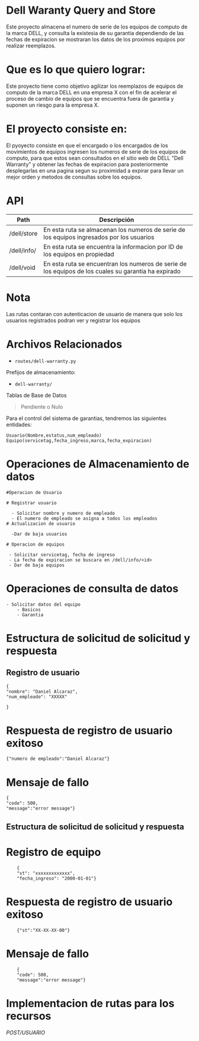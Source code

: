 # Dell Waranty Query and Store

Este proyecto almacena el numero de serie de los equipos de computo de la marca DELL, y consulta la existesia de su garantia
dependiendo de las fechas de expiracion se mostraran los datos de los proximos equipos por realizar reemplazos.

# Que es lo que quiero lograr:

Este proyecto tiene como objetivo agilizar los reemplazos de equipos de computo de la marca DELL en una empresa X con el fin 
de acelerar el proceso de cambio de equipos que se encuentra fuera de garantia y suponen un riesgo para la empresa X.

# El proyecto consiste en:
El pyoyecto consiste en que el encargado o los encargados de los movimientos de equipos ingresen los numeros de serie de los
equipos de computo, para que estos sean consultados en el sitio web de DELL "Dell Warranty" y obtener las fechas de 
expiracion para posteriormente desplegarlas en una pagina segun su proximidad a expirar para llevar un mejor orden y 
metodos de consultas sobre los equipos.



# API

| Path                  | Descripción |
| --------------------- | ----------- |
| /dell/store           | En esta ruta se almacenan los numeros de serie de los equipos ingresados por los usuarios                       |
| /dell/info/<id>       | En esta ruta se encuentra la informacion por ID de los equipos en propiedad                                     |
| /dell/void            | En esta ruta se encuentran los numeros de serie de los equipos de los cuales su garantia ha expirado            |


# Nota
 
Las rutas contaran con autenticacion de usuario de manera que solo los usuarios registrados podran ver y registrar los equipos


# Archivos Relacionados

 - `routes/dell-warranty.py`

Prefijos de almacenamiento: 

 - `dell-warranty/`

Tablas de Base de Datos

> Pendiente o Nulo

Para el control del sistema de garantias, tendremos las siguientes entidades:

	Usuario(Nombre,estatus,num_empleado)
	Equipo(servicetag,fecha_ingreso,marca,fecha_expiracion)



# Operaciones de Almacenamiento de datos 

	#Operacion de Usuario

	# Registrar usuario

	  - Solicitar nombre y numero de empleado
	  - El numero de empleado se asigna a todos los empleados
	# Actualizacion de usuario

	  -Dar de baja usuarios
	
	# Operacion de equipos

	 - Solicitar servicetag, fecha de ingreso
	 - La fecha de expiracion se buscara en /dell/info/<id>
	 - Dar de baja equipos

# Operaciones de consulta de datos

	- Solicitar datos del equipo
		- Basicos
		- Garantia
# Estructura de solicitud de solicitud y respuesta

## Registro de usuario 

	{
	"nombre": "Daniel Alcaraz",
	"num_empleado": "XXXXX"

	} 


# Respuesta de registro de usuario exitoso

	{"numero de empleado":"Daniel Alcaraz"}
# Mensaje de fallo

	{
	"code": 500,
	"message":"error message"}

## Estructura de solicitud de solicitud y respuesta

# Registro de equipo
        {
        "st": "xxxxxxxxxxxxx",
        "fecha_ingreso": "2000-01-01"}

# Respuesta de registro de usuario exitoso

        {"st":"XX-XX-XX-00"}
# Mensaje de fallo

        {
        "code": 500,
        "message":"error message"}

# Implementacion de rutas para los recursos 
_POST/USUARIO_
